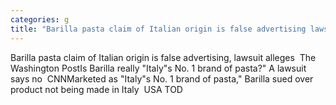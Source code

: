 ```yaml
---
categories: g
title: "Barilla pasta claim of Italian origin is false advertising lawsuit alleges  The Washington Post"
---
```

Barilla pasta claim of Italian origin is false advertising, lawsuit alleges&nbsp;&nbsp;The Washington PostIs Barilla really "Italy"s No. 1 brand of pasta?" A lawsuit says no&nbsp;&nbsp;CNNMarketed as "Italy"s No. 1 brand of pasta," Barilla sued over product not being made in Italy&nbsp;&nbsp;USA TOD